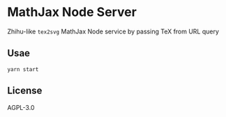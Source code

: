 # MathJax Node Server

Zhihu-like `tex2svg` MathJax Node service by passing TeX from URL query

## Usae

```
yarn start
```

## License

AGPL-3.0
